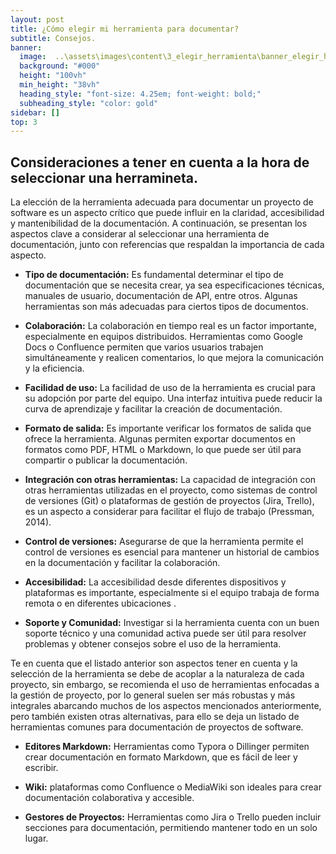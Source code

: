 ```yaml
---
layout: post
title: ¿Cómo elegir mi herramienta para documentar?
subtitle: Consejos.
banner:
  image:  ..\assets\images\content\3_elegir_herramienta\banner_elegir_herramienta.jpg
  background: "#000"
  height: "100vh"
  min_height: "38vh"
  heading_style: "font-size: 4.25em; font-weight: bold;"
  subheading_style: "color: gold"
sidebar: []
top: 3
---
```


## Consideraciones a tener en cuenta a la hora de seleccionar una herramineta.

La elección de la herramienta adecuada para documentar un proyecto de software es un aspecto crítico que puede influir en la claridad, accesibilidad y mantenibilidad de la documentación. A continuación, se presentan los aspectos clave a considerar al seleccionar una herramienta de documentación, junto con referencias que respaldan la importancia de cada aspecto.

- **Tipo de documentación:** Es fundamental determinar el tipo de documentación que se necesita crear, ya sea especificaciones técnicas, manuales de usuario, documentación de API, entre otros. Algunas herramientas son más adecuadas para ciertos tipos de documentos.

- **Colaboración:** La colaboración en tiempo real es un factor importante, especialmente en equipos distribuidos. Herramientas como Google Docs o Confluence permiten que varios usuarios trabajen simultáneamente y realicen comentarios, lo que mejora la comunicación y la eficiencia.

- **Facilidad de uso:** La facilidad de uso de la herramienta es crucial para su adopción por parte del equipo. Una interfaz intuitiva puede reducir la curva de aprendizaje y facilitar la creación de documentación.

- **Formato de salida:** Es importante verificar los formatos de salida que ofrece la herramienta. Algunas permiten exportar documentos en formatos como PDF, HTML o Markdown, lo que puede ser útil para compartir o publicar la documentación.

- **Integración con otras herramientas:** La capacidad de integración con otras herramientas utilizadas en el proyecto, como sistemas de control de versiones (Git) o plataformas de gestión de proyectos (Jira, Trello), es un aspecto a considerar para facilitar el flujo de trabajo (Pressman, 2014).

- **Control de versiones:** Asegurarse de que la herramienta permite el control de versiones es esencial para mantener un historial de cambios en la documentación y facilitar la colaboración.

- **Accesibilidad:** La accesibilidad desde diferentes dispositivos y plataformas es importante, especialmente si el equipo trabaja de forma remota o en diferentes ubicaciones .

- **Soporte y Comunidad:** Investigar si la herramienta cuenta con un buen soporte técnico y una comunidad activa puede ser útil para resolver problemas y obtener consejos sobre el uso de la herramienta.

Te en cuenta que el listado anterior son aspectos tener en cuenta y la selección de la herramienta se debe de acoplar a la naturaleza de cada proyecto, sin embargo, se recomienda el uso de herramientas enfocadas a la gestión de proyecto, por lo general suelen ser más robustas y más integrales abarcando muchos de los aspectos mencionados anteriormente,  pero también existen otras alternativas, para ello se deja un listado de herramientas comunes para documentación de proyectos de software.

- **Editores Markdown:** Herramientas como Typora o Dillinger permiten crear documentación en formato Markdown, que es fácil de leer y escribir.

- **Wiki:** plataformas como Confluence o MediaWiki son ideales para crear documentación colaborativa y accesible.

- **Gestores de Proyectos:** Herramientas como Jira o Trello pueden incluir secciones para documentación, permitiendo mantener todo en un solo lugar.